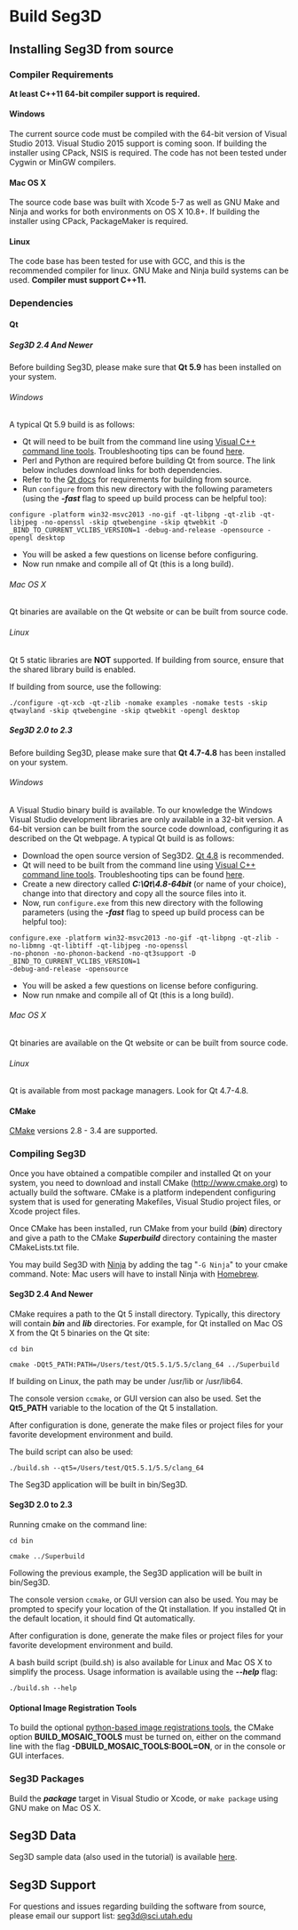 Build Seg3D
=================

<!-- * [Installing Seg3D from source](#installing-seg3d-from-source)
  * [Compiler Requirements](#compiler-requirements)
    * [Windows](#windows)
    * [Mac OS X](#mac-os-x)
    * [Linux](#linux)
  * [Dependencies](#dependencies)
    * [Qt](#qt)
      * [Seg3D 2.4 And Newer](#seg3d-24-and-newer)
        * [Mac OS X](#mac-os-x-2)
        * [Linux](#linux-2)
      * [Seg3D 2.0 to 2.3](#seg3d-20-to-23)
        * [Windows](#windows)
        * [Mac OS X](#mac-os-x-1)
        * [Linux](#linux-1)
  * [Compiling Seg3D](#compiling-seg3d)
    * [Seg3D 2.4 And Newer](#seg3d-24-and-newer-1)
    * [Optional Image Registration Tools](#optional-image-registration-tools)
  * [Seg3D Packages](#seg3d-packages)
* [Seg3D Data](#seg3d-data)
* [Seg3D Support](#seg3d-support) -->

<!-- Created by [gh-md-toc](https://github.com/ekalinin/github-markdown-toc) -->

## Installing Seg3D from source

### Compiler Requirements

**At least C++11 64-bit compiler support is required.**

#### Windows

The current source code must be compiled with the 64-bit version of Visual Studio 2013.
Visual Studio 2015 support is coming soon.
If building the installer using CPack, NSIS is required.
The code has not been tested under Cygwin or MinGW compilers.

#### Mac OS X

The source code base was built with Xcode 5-7 as well as GNU Make and Ninja and works for both environments on OS X 10.8+.
If building the installer using CPack, PackageMaker is required.

#### Linux

The code base has been tested for use with GCC, and this is the recommended compiler for
linux. GNU Make and Ninja build systems can be used. **Compiler must support C++11.**

### Dependencies

#### Qt

##### Seg3D 2.4 And Newer

Before building Seg3D, please make sure that **Qt 5.9** has been installed on your system.

###### Windows

A typical Qt 5.9 build is as follows:

+ Qt will need to be built from the command line using [Visual C++ command line tools](https://msdn.microsoft.com/en-us/library/f35ctcxw(v=vs.120).aspx). Troubleshooting tips can be found [here](http://stackoverflow.com/questions/21476588/where-is-developer-command-prompt-for-vs2013).
+ Perl and Python are required before building Qt from source. The link below includes download links for both dependencies.
+ Refer to the [Qt docs](http://doc.qt.io/qt-5/windows-requirements.html#building-from-source) for requirements for building from source.
+ Run ```configure``` from this new directory with the following parameters (using the ***-fast*** flag to speed up build process can be helpful too):

```
configure -platform win32-msvc2013 -no-gif -qt-libpng -qt-zlib -qt-libjpeg -no-openssl -skip qtwebengine -skip qtwebkit -D _BIND_TO_CURRENT_VCLIBS_VERSION=1 -debug-and-release -opensource -opengl desktop
```

+ You will be asked a few questions on license before configuring.
+ Now run nmake and compile all of Qt (this is a long build).

###### Mac OS X

Qt binaries are available on the Qt website or can be built from source code.

###### Linux

Qt 5 static libraries are **NOT** supported. If building from source, ensure that the shared library build is enabled.

If building from source, use the following:

```
./configure -qt-xcb -qt-zlib -nomake examples -nomake tests -skip qtwayland -skip qtwebengine -skip qtwebkit -opengl desktop
```

##### Seg3D 2.0 to 2.3

Before building Seg3D, please make sure that **Qt 4.7-4.8** has been installed on your system.

###### Windows

A Visual Studio binary build is available.
To our knowledge the Windows Visual Studio development libraries are only available in a 32-bit version.
A 64-bit version can be built from the source code download, configuring it as described on the Qt webpage.
A typical Qt build is as follows:

+ Download the open source version of Seg3D2. [Qt 4.8](http://download.qt.io/archive/qt/4.8/) is recommended.
+ Qt will need to be built from the command line using [Visual C++ command line tools](https://msdn.microsoft.com/en-us/library/f35ctcxw(v=vs.120).aspx). Troubleshooting tips can be found [here](http://stackoverflow.com/questions/21476588/where-is-developer-command-prompt-for-vs2013).
+ Create a new directory called ***C:\Qt\4.8-64bit*** (or name of your choice), change into that directory and copy all the source files into it.
+ Now, run ```configure.exe``` from this new directory with the following parameters (using the ***-fast*** flag to speed up build process can be helpful too):

```
configure.exe -platform win32-msvc2013 -no-gif -qt-libpng -qt-zlib -no-libmng -qt-libtiff -qt-libjpeg -no-openssl
-no-phonon -no-phonon-backend -no-qt3support -D _BIND_TO_CURRENT_VCLIBS_VERSION=1
-debug-and-release -opensource
```

+ You will be asked a few questions on license before configuring.
+ Now run nmake and compile all of Qt (this is a long build).

###### Mac OS X

Qt binaries are available on the Qt website or can be built from source code.

###### Linux

Qt is available from most package managers. Look for Qt 4.7-4.8.

#### CMake

[CMake](https://cmake.org/) versions 2.8 - 3.4 are supported.


### Compiling Seg3D

Once you have obtained a compatible compiler and installed Qt on your system, you need to
download and install CMake (<http://www.cmake.org>) to actually build the software.
CMake is a platform independent configuring system that is used for generating Makefiles,
Visual Studio project files, or Xcode project files.

Once CMake has been installed, run CMake from your build (***bin***) directory and give a path to the CMake ***Superbuild*** directory containing the master CMakeLists.txt file.

You may build Seg3D with [Ninja](https://ninja-build.org) by adding the tag "`-G Ninja`" to your cmake command. Note: Mac users will have to install Ninja with [Homebrew](https://brew.sh).

#### Seg3D 2.4 And Newer

CMake requires a path to the Qt 5 install directory. Typically, this directory will contain ***bin*** and ***lib*** directories.
For example, for Qt installed on Mac OS X from the Qt 5 binaries on the Qt site:

```
cd bin
```

```
cmake -DQt5_PATH:PATH=/Users/test/Qt5.5.1/5.5/clang_64 ../Superbuild
```

If building on Linux, the path may be under /usr/lib or /usr/lib64.

The console version ``ccmake``, or GUI version can also be used.
Set the **Qt5_PATH** variable to the location of the Qt 5 installation.

After configuration is done, generate the make files or project files for your favorite
development environment and build.

The build script can also be used:

```
./build.sh --qt5=/Users/test/Qt5.5.1/5.5/clang_64
```

The Seg3D application will be built in bin/Seg3D.

#### Seg3D 2.0 to 2.3

Running cmake on the command line:

```
cd bin
```

```
cmake ../Superbuild
```

Following the previous example, the Seg3D application will be built in bin/Seg3D.

The console version ``ccmake``, or GUI version can also be used.
You may be prompted to specify your location of the Qt installation.
If you installed Qt in the default location, it should find Qt automatically.

After configuration is done, generate the make files or project files for your favorite
development environment and build.

A bash build script (build.sh) is also available for Linux and Mac OS X to simplify the process.
Usage information is available using the ***--help*** flag:

```
./build.sh --help
```

#### Optional Image Registration Tools

To build the optional [python-based image registrations tools](ir-tools), the CMake option **BUILD_MOSAIC_TOOLS** must be turned on, either on the command line with the flag **-DBUILD_MOSAIC_TOOLS:BOOL=ON**, or in the console or GUI interfaces.

### Seg3D Packages

Build the ***package*** target in Visual Studio or Xcode, or ``make package`` using GNU make on Mac OS X.

## Seg3D Data

Seg3D sample data (also used in the tutorial) is available [here](https://github.com/CIBC-Internal/Seg3DData/releases).

## Seg3D Support

For questions and issues regarding building the software from source,
please email our support list: [seg3d@sci.utah.edu](mailto:seg3d@sci.utah.edu)
